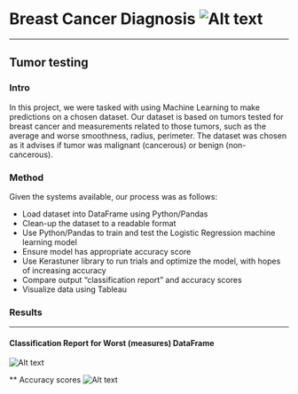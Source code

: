 # Breast Cancer Diagnosis ![Alt text](image.png)
--------------------------------------
## Tumor testing
### Intro
In this project, we were tasked with using Machine Learning to make predictions on a chosen dataset. Our dataset is based on tumors tested for breast cancer and measurements related to those tumors, such as the average and worse smoothness, radius, perimeter. The dataset was chosen as it advises if tumor was malignant (cancerous) or benign  (non-cancerous).

### Method
Given the systems available, our process was as follows:
- Load dataset into DataFrame using Python/Pandas
- Clean-up the dataset to a readable format
- Use Python/Pandas to train and test the Logistic Regression machine learning model
- Ensure model has appropriate accuracy score
- Use Kerastuner library to run trials and optimize the model, with hopes of increasing accuracy 
- Compare output “classification report” and accuracy scores
- Visualize data using Tableau

### Results
-------------------------------------------------------------------------------
#### Classification Report for Worst (measures) DataFrame
![Alt text](image-2.png)

** Accuracy scores
![**Alt text**](image-1.png)



